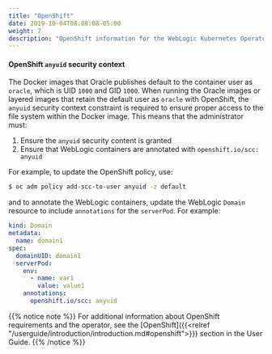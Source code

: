 ```yaml
---
title: "OpenShift"
date: 2019-10-04T08:08:08-05:00
weight: 7
description: "OpenShift information for the WebLogic Kubernetes Operator"
---
```


#### OpenShift `anyuid` security context

The Docker images that Oracle publishes default to the container user
as `oracle`, which is UID `1000` and GID `1000`. When running the
Oracle images or layered images that retain the default user as
`oracle` with OpenShift, the `anyuid` security context constraint
is required to ensure proper access to the file system within the
Docker image. This means that the administrator must:

1. Ensure the `anyuid` security content is granted
2. Ensure that WebLogic containers are annotated with `openshift.io/scc: anyuid`

For example, to update the OpenShift policy, use:

```bash
$ oc adm policy add-scc-to-user anyuid -z default
```

and to annotate the WebLogic containers, update the WebLogic `Domain` resource
to include `annotations` for the `serverPod`. For example:

``` yaml
kind: Domain
metadata:
  name: domain1
spec:
  domainUID: domain1
  serverPod:
    env:
      - name: var1
        value: value1
    annotations: 
      openshift.io/scc: anyuid
```

{{% notice note %}}
For additional information about OpenShift requirements and the operator,
see the [OpenShift]({{<relref  "/userguide/introduction/introduction.md#openshift">}}) section in the User Guide.
{{% /notice %}}
